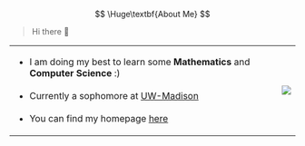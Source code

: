 $$
\Huge\textbf{About Me}
$$

> Hi there 👋


<table>
  <tr>
    <td>
  <span style="height: 150px">
    <ul>
        <li> I am doing my best to learn some <strong>Mathematics</strong> and <strong>Computer Science</strong> :)</li><br>
        <li> Currently a sophomore at <a href="https://www.wisc.edu">UW-Madison</a></li><br>
        <li> You can find my homepage <a href="https://p.wuct.site"><u>here</u></a> </li>
    </ul>
  </span>
      </td>
    <td>
  <span style="150px">
    <a href="https://www.wuct.site">
      <img src="https://github-readme-stats-beta-hazel-93.vercel.app/api/top-langs?layout=donut&username=wuc9521&theme=transparent&hide_border=true&count-private=true&langs_count=7&custom_title=most-used%20languages&hide=css&exclude_repo=blog,wuc9521.github.io,github-readme-stats,TransferWiki,onedrive-vercel-index,static,notes,wiki,build-your-own-x,500lines,ReCDroid,burt">
    </a>
  </span>
      </td>
  </tr>
</table>


